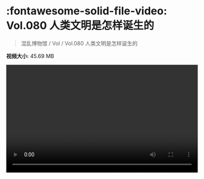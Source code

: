 # :fontawesome-solid-file-video: Vol.080 人类文明是怎样诞生的

> 混乱博物馆 / Vol / Vol.080 人类文明是怎样诞生的

**视频大小**: 45.69 MB

<video id="V-2ab2ceca8f4a507c33e8b94a5f232827" width="512" height="288" preload="none" playsinline webkit-playsinline></video>